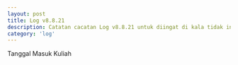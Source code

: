 ```yaml
---
layout: post
title: Log v8.8.21
description: Catatan cacatan Log v8.8.21 untuk diingat di kala tidak ingat sekaligus sengaja tidak ingat agar kembali mengingat.
category: 'log'
---
```


Tanggal Masuk Kuliah
